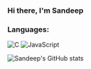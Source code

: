 ### Hi there, I'm Sandeep

### Languages:
![C](https://img.shields.io/badge/-C-9370DB?logo=c&logoColor=white)
![JavaScript](https://img.shields.io/badge/-JavaScript-9370DB?&logo=JavaScript)

[//]: <> (github stats.)
![Sandeep's GitHub stats](https://github-readme-stats-sandeepdotcode.vercel.app/api?username=sandeepdotcode&count_private=true&show_icons=true&include_all_commits=true&theme=dracula)
